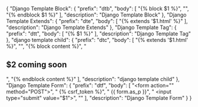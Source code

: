 {
	"Django Template Block": {
		"prefix": "dtb",
		"body": [
			"{% block $1 %}",
			"",
			"{% endblock $1 %}"
		],
		"description": "Django Template Block"
	},
	"Django Template Extends": {
		"prefix": "dte",
		"body": [
			"{% extends '$1.html' %}"
		],
		"description": "Django Template Extends"
	},
	"Django Template Tag": {
		"prefix": "dtt",
		"body": [
			"{% $1 %}"
		],
		"description": "Django Template Tag"
	},
	"django template child": {
		"prefix": "dtc",
		"body": [
			"{% extends '$1.html' %}",
			"",
			"{% block content %}",
			"  <h2>$2 coming soon</h2>",
			"{% endblock content %}"
		],
		"description": "django template child"
	},
	"Django Template Form": {
		"prefix": "dtf",
		"body": [
			"<form action=\"\" method=\"POST\">",
			"  {% csrf_token %}",
			"  {{ form.as_p }}",
			"  <input type=\"submit\" value=\"$1\">",
			"</form>"
		],
		"description": "Django Template Form"
	}
}